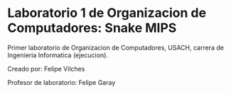# Laboratorio 1 de Organizacion de Computadores: Snake MIPS
Primer laboratorio de Organizacion de Computadores, USACH, carrera de Ingenieria Informatica (ejecucion).

Creado por: Felipe Vilches

Profesor de laboratorio: Felipe Garay
